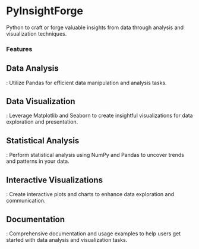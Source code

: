 # PyInsightForge
Python to craft or forge valuable insights from data through analysis and visualization techniques.

<h3>Features</h3>
<h2>Data Analysis</h2>: Utilize Pandas for efficient data manipulation and analysis tasks.
<h2>Data Visualization</h2>: Leverage Matplotlib and Seaborn to create insightful visualizations for data exploration and presentation.
<h2>Statistical Analysis</h2>: Perform statistical analysis using NumPy and Pandas to uncover trends and patterns in your data.
<h2>Interactive Visualizations</h2>: Create interactive plots and charts to enhance data exploration and communication.
<h2>Documentation</h2>: Comprehensive documentation and usage examples to help users get started with data analysis and visualization tasks.
